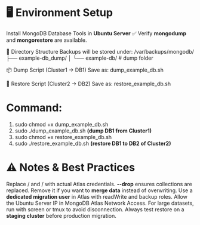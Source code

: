 # 🖥️ Environment Setup

Install MongoDB Database Tools in **Ubuntu Server**
✅ Verify **mongodump** and **mongorestore** are available.

📂 Directory Structure
Backups will be stored under:
/var/backups/mongodb/
   ├── example-db_dump/
   │    └── example-db/   # dump folder

📦 Dump Script (Cluster1 → DB1)
Save as: dump_example_db.sh

🚀 Restore Script (Cluster2 → DB2)
Save as: restore_example_db.sh

# Command:
1. sudo chmod +x dump_example_db.sh
2. sudo ./dump_example_db.sh         **(dump DB1 from Cluster1)**
3. sudo chmod +x restore_example_db.sh
4. sudo ./restore_example_db.sh        **(restore DB1 to DB2 of Cluster2)**


# ⚠️ Notes & Best Practices
Replace <Cluster1-User> / <Cluster1-Password> and <Cluster2-User> / <Cluster2-Password> with actual Atlas credentials.
**--drop** ensures collections are replaced. Remove it if you want to **merge data** instead of overwriting.
Use a **dedicated migration user** in Atlas with readWrite and backup roles.
Allow the Ubuntu Server IP in MongoDB Atlas Network Access.
For large datasets, run with screen or tmux to avoid disconnection.
Always test restore on a **staging cluster** before production migration.

